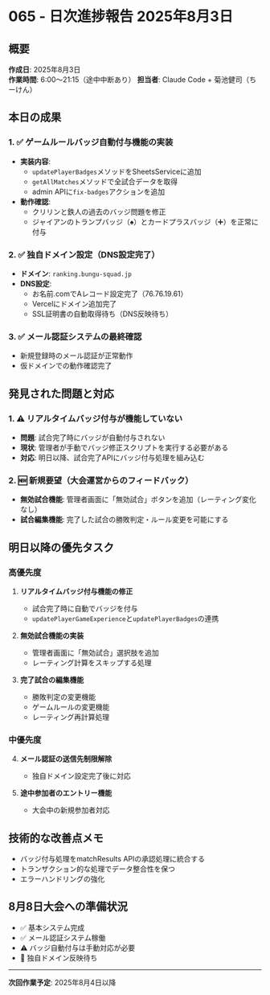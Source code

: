 # 065 - 日次進捗報告 2025年8月3日

## 概要
**作成日**: 2025年8月3日  
**作業時間**: 6:00～21:15（途中中断あり）
**担当者**: Claude Code + 菊池健司（ちーけん）

## 本日の成果

### 1. ✅ ゲームルールバッジ自動付与機能の実装
- **実装内容**:
  - `updatePlayerBadges`メソッドをSheetsServiceに追加
  - `getAllMatches`メソッドで全試合データを取得
  - admin APIに`fix-badges`アクションを追加
- **動作確認**:
  - クリリンと鉄人の過去のバッジ問題を修正
  - ジャイアンのトランプバッジ（♠️）とカードプラスバッジ（➕）を正常に付与

### 2. ✅ 独自ドメイン設定（DNS設定完了）
- **ドメイン**: `ranking.bungu-squad.jp`
- **DNS設定**:
  - お名前.comでAレコード設定完了（76.76.19.61）
  - Vercelにドメイン追加完了
  - SSL証明書の自動取得待ち（DNS反映待ち）

### 3. ✅ メール認証システムの最終確認
- 新規登録時のメール認証が正常動作
- 仮ドメインでの動作確認完了

## 発見された問題と対応

### 1. ⚠️ リアルタイムバッジ付与が機能していない
- **問題**: 試合完了時にバッジが自動付与されない
- **現状**: 管理者が手動でバッジ修正スクリプトを実行する必要がある
- **対応**: 明日以降、試合完了APIにバッジ付与処理を組み込む

### 2. 🆕 新規要望（大会運営からのフィードバック）
- **無効試合機能**: 管理者画面に「無効試合」ボタンを追加（レーティング変化なし）
- **試合編集機能**: 完了した試合の勝敗判定・ルール変更を可能にする

## 明日以降の優先タスク

### 高優先度
1. **リアルタイムバッジ付与機能の修正**
   - 試合完了時に自動でバッジを付与
   - `updatePlayerGameExperience`と`updatePlayerBadges`の連携

2. **無効試合機能の実装**
   - 管理者画面に「無効試合」選択肢を追加
   - レーティング計算をスキップする処理

3. **完了試合の編集機能**
   - 勝敗判定の変更機能
   - ゲームルールの変更機能
   - レーティング再計算処理

### 中優先度
4. **メール認証の送信先制限解除**
   - 独自ドメイン設定完了後に対応

5. **途中参加者のエントリー機能**
   - 大会中の新規参加者対応

## 技術的な改善点メモ
- バッジ付与処理をmatchResults APIの承認処理に統合する
- トランザクション的な処理でデータ整合性を保つ
- エラーハンドリングの強化

## 8月8日大会への準備状況
- ✅ 基本システム完成
- ✅ メール認証システム稼働
- ⚠️ バッジ自動付与は手動対応が必要
- 🔄 独自ドメイン反映待ち

---
**次回作業予定**: 2025年8月4日以降